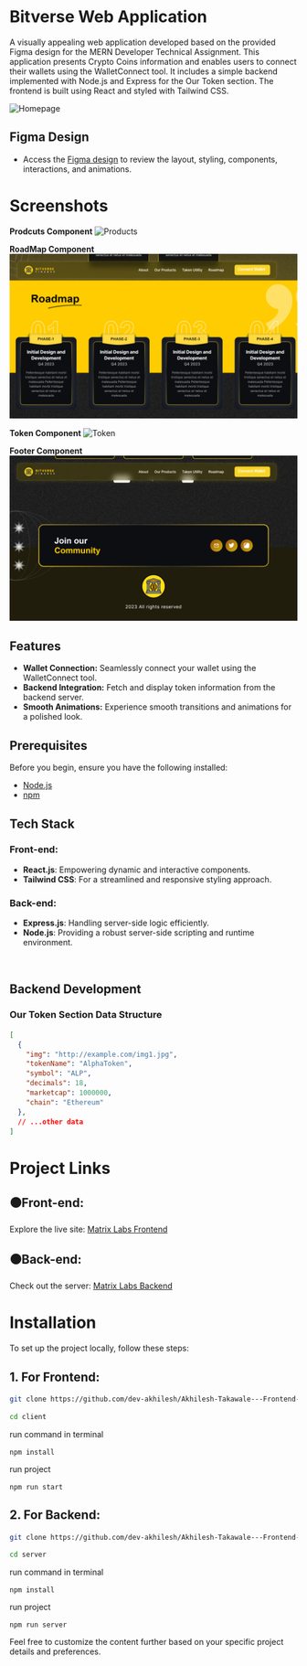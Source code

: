 # Bitverse Web Application

A visually appealing web application developed based on the provided Figma design for the MERN Developer Technical Assignment. This application presents Crypto Coins information and enables users to connect their wallets using the WalletConnect tool. It includes a simple backend implemented with Node.js and Express for the Our Token section. The frontend is built using React and styled with Tailwind CSS.

![Homepage](screenshots/main.png)


## Figma Design

- Access the [Figma design](https://www.figma.com/file/Z8DFvkPJ8ntFu8jkGpgSc0/Bituniverse?type=design&node-id=0%3A1&mode=design&t=Nm3uK02vsgFOl6OL-1) to review the layout, styling, components, interactions, and animations.

# Screenshots

**Prodcuts Component**
![Products](screenshots/products.png)

**RoadMap Component**
![RoadMap](screenshots/roadmap.png)

**Token Component**
![Token](screenshots/tokens.png)

**Footer Component**
![Footer](screenshots/footer.png)



## Features

- **Wallet Connection:** Seamlessly connect your wallet using the WalletConnect tool.
- **Backend Integration:** Fetch and display token information from the backend server.
- **Smooth Animations:** Experience smooth transitions and animations for a polished look.


## Prerequisites

Before you begin, ensure you have the following installed:

- [Node.js](https://nodejs.org/)
- [npm](https://www.npmjs.com/)


## Tech Stack

### Front-end:

- **React.js**: Empowering dynamic and interactive components.
- **Tailwind CSS**: For a streamlined and responsive styling approach.

### Back-end:

- **Express.js**: Handling server-side logic efficiently.
- **Node.js**: Providing a robust server-side scripting and runtime environment.

<br>

## Backend Development

### Our Token Section Data Structure

```json
[
  {
    "img": "http://example.com/img1.jpg",
    "tokenName": "AlphaToken",
    "symbol": "ALP",
    "decimals": 18,
    "marketcap": 1000000,
    "chain": "Ethereum"
  },
  // ...other data
]
```




# Project Links

## ⚫Front-end:

Explore the live site: [Matrix Labs Frontend](https://matrixlabs.vercel.app/)

## ⚫Back-end:

Check out the server: [Matrix Labs Backend](https://matrix-labs-api.onrender.com/data)



# Installation
To set up the project locally, follow these steps:


## 1. For Frontend:

```bash
git clone https://github.com/dev-akhilesh/Akhilesh-Takawale---Frontend-Developer.git
```

```bash
cd client
```

run command in terminal
```
npm install
```

run project
```
npm run start
```



## 2. For Backend:

```bash
git clone https://github.com/dev-akhilesh/Akhilesh-Takawale---Frontend-Developer.git
```

```bash
cd server
```

run command in terminal
```
npm install
```

run project
```
npm run server
```


Feel free to customize the content further based on your specific project details and preferences.
